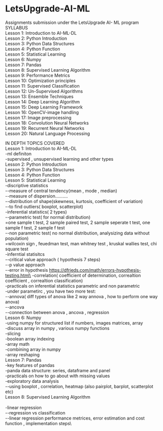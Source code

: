 # LetsUpgrade-AI-ML
Assignments submission under the LetsUpgrade AI- ML program <br/>
SYLLABUS<br/>
Lesson 1: Introduction to AI-ML-DL<br/>
Lesson 2: Python Introduction<br/>
Lesson 3: Python Data Structures<br/>
Lesson 4: Python Function<br/>
Lesson 5: Statistical Learning<br/>
Lesson 6: Numpy<br/>
Lesson 7: Pandas<br/>
Lesson 8: Supervised Learning Algorithm<br/>
Lesson 9: Performance Metrics<br/>
Lesson 10: Optimization principles<br/>
Lesson 11: Supervised Classification<br/>
Lesson 12: Un-Supervised Algorithms<br/>
Lesson 13: Ensemble Techniques<br/>
Lesson 14: Deep Learning Algorithm<br/>
Lesson 15: Deep Learning Framework<br/>
Lesson 16: OpenCV-image handling<br/>
Lesson 17: Image preprocessing<br/>
Lesson 18: Convolution Neural Networks<br/>
Lesson 19: Recurrent Neural Networks<br/>
Lesson 20: Natural Language Processing<br/>

IN DEPTH TOPICS COVERED\
Lesson 1: Introduction to AI-ML-DL<br/>
-ml definiton <br/>
-supervised , unsupervised learning and other types<br/>
Lesson 2: Python Introduction<br/>
Lesson 3: Python Data Structures<br/>
Lesson 4: Python Function<br/>
Lesson 5: Statistical Learning<br/>
-discriptive statistics<br/>
 --measure of central tendency(mean , mode , median)\
 --measure of dispersion..........\
 --distribution of shape(skewness, kurtosis, coefficient of variation)\
 --to find outliers( boxplot, scatterplot)\
-inferential statistics( 2 types)\
 --parametric test( for normal distribution)\
   =one sample t test, 2 sample paired test, 2 sample seperate t test, one sample f test, 2 sample f test\
 --non parametric test( no normal distribution, analysizing data without population)\
   =wilcoxin sign , feuedman test, man whitney test , kruskal wallies test, chi square test\
-inferntial statisitcs\
 --critical value approach ( hypothesis 7 steps)\
 --p value approach \
 --error in hypothesis https://dfrieds.com/math/errors-hypothesis-testing.html\
-correlation( coefficient of determination, correaltion coefficient , correaltion classification)\
-practicals on inferential statistics parametric and non parametric \
-under parametirc , you have two more test:\
 --annova( diff types of anova like 2 way annova , how to perform one way anova)\
 --ancova \
 --connection between anova , ancova , regression\
Lesson 6: Numpy<br/>
-using numpy for structured list if numbers, images matrices, array \
-discuss array in numpy , various numpy functions\
-slicing \
-boolean array indexing \
-array math\
-combining array in numpy \
-array reshaping \
Lesson 7: Pandas<br/>
-key features of pandas\
-panda data structure: series, dataframe and panel\
-practicals on how to go about with missing values\
-exploratory data analysis \
 --using boxplot , correlation, heatmap (also pairplot, barplot, scatterplot etc)\
Lesson 8: Supervised Learning Algorithm<br/>\
-linear regression\
 --regression vs classification\
 --linear regression performance metrices, error estimation and cost function , implementation steps\
  
